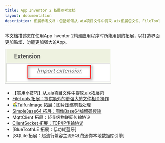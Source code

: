 ```yaml
---
title: App Inventor 2 拓展参考文档
layout: documentation
description: 拓展参考文档：包括如何从.aia项目文件中提取.aix拓展包文件、FileTools 拓展、TaifunImage 拓展、SimpleBase64 拓展、MqttClient 拓展、ClientSocket 拓展等。
---
```


本文档描述您在使用App Inventor 2构建应用程序时所能用到的拓展，以打造界面更加酷炫、功能更加强大的App。

![拓展](images/拓展.png)

* [【实用小技巧】从.aia项目文件中提取.aix拓展包](extract_aix_from_aia.html)
* [FileTools 拓展：提供额外的更强大的文件相关操作](../components/storage.html#FileTools)
* [![logo](TaifunImage/logo.png)TaifunImage 拓展：图片压缩剪裁处理](TaifunImage.html)
* [SimpleBase64 拓展：图像Base64编解码传输](../components/connectivity.html#SimpleBase64)
* [MqttClient 拓展：轻量级物联网传输协议](../components/connectivity.html#Mqtt)
* [ClientSocket 拓展：TCP/IP传输协议](../components/connectivity.html#Socket)
* [BlueToothLE 拓展：低功耗蓝牙]
* [SQLite 拓展：超流行兼容主流SQL的迷你本地数据库引擎]
